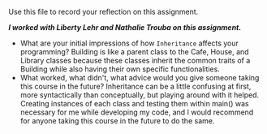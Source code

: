 Use this file to record your reflection on this assignment.

***I worked with Liberty Lehr and Nathalie Trouba on this assignment.***

- What are your initial impressions of how `Inheritance` affects your programming?
    Building is like a parent class to the Cafe, House, and Library classes because these classes inherit the common traits of a Building while also having their own specific functionalities. 
- What worked, what didn't, what advice would you give someone taking this course in the future?
    Inheritance can be a little confusing at first, more syntactically than conceptually, but playing around with it helped. Creating instances of each class and testing them within main() was necessary for me while developing my code, and I would recommend for anyone taking this course in the future to do the same. 
